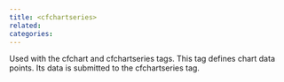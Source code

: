```yaml
---
title: <cfchartseries>
related:
categories:
---
```


Used with the cfchart and cfchartseries tags. This tag defines chart data points. Its data is submitted to the cfchartseries tag. 
